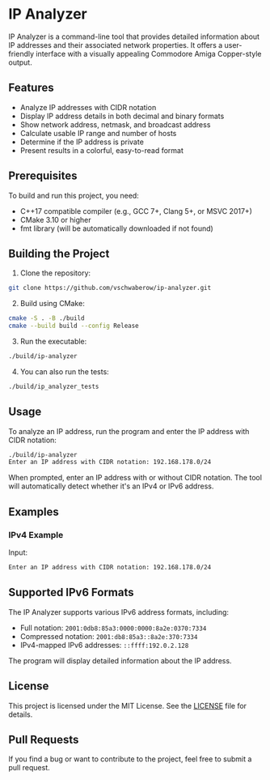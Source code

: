 # IP Analyzer

IP Analyzer is a command-line tool that provides detailed information about IP addresses and their associated network properties. It offers a user-friendly interface with a visually appealing Commodore Amiga Copper-style output.

## Features

- Analyze IP addresses with CIDR notation
- Display IP address details in both decimal and binary formats
- Show network address, netmask, and broadcast address
- Calculate usable IP range and number of hosts
- Determine if the IP address is private
- Present results in a colorful, easy-to-read format

## Prerequisites

To build and run this project, you need:

- C++17 compatible compiler (e.g., GCC 7+, Clang 5+, or MSVC 2017+)
- CMake 3.10 or higher
- fmt library (will be automatically downloaded if not found)

## Building the Project

1. Clone the repository:

```bash
git clone https://github.com/vschwaberow/ip-analyzer.git
```

2. Build using CMake:

```bash
cmake -S . -B ./build
cmake --build build --config Release
```

3. Run the executable:

```bash
./build/ip-analyzer
```

4. You can also run the tests:

```bash
./build/ip_analyzer_tests
```

## Usage

To analyze an IP address, run the program and enter the IP address with CIDR notation:

```bash
./build/ip-analyzer
Enter an IP address with CIDR notation: 192.168.178.0/24
```

When prompted, enter an IP address with or without CIDR notation. The tool will automatically detect whether it's an IPv4 or IPv6 address.

## Examples

### IPv4 Example

Input:
```bash
Enter an IP address with CIDR notation: 192.168.178.0/24
```
## Supported IPv6 Formats

The IP Analyzer supports various IPv6 address formats, including:

- Full notation: `2001:0db8:85a3:0000:0000:8a2e:0370:7334`
- Compressed notation: `2001:db8:85a3::8a2e:370:7334`
- IPv4-mapped IPv6 addresses: `::ffff:192.0.2.128`

The program will display detailed information about the IP address.

## License

This project is licensed under the MIT License. See the [LICENSE](LICENSE) file for details.

## Pull Requests

If you find a bug or want to contribute to the project, feel free to submit a pull request.
